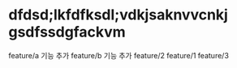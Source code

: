 # dfdsd;lkfdfksdl;vdkjsaknvvcnkj gsdfssdgfackvm
feature/a 기능 추가
feature/b 기능 추가
feature/2
feature/1
feature/3